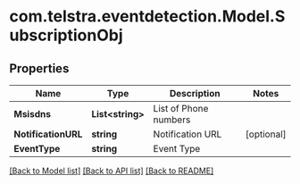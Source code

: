 # com.telstra.eventdetection.Model.SubscriptionObj
## Properties

Name | Type | Description | Notes
------------ | ------------- | ------------- | -------------
**Msisdns** | **List&lt;string&gt;** | List of Phone numbers | 
**NotificationURL** | **string** | Notification URL | [optional] 
**EventType** | **string** | Event Type | 

[[Back to Model list]](../README.md#documentation-for-models) [[Back to API list]](../README.md#documentation-for-api-endpoints) [[Back to README]](../README.md)


